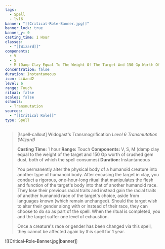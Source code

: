 ```yaml
---
tags:
  - Spell
  - lvl6
banner: "[[Critical-Role-Banner.jpg]]"
banner_lock: true
banner_y: 0
casting_time: 1 Hour
classes:
  - "[[Wizard]]"
components:
  - V
  - S
  - M (Damp Clay Equal To The Weight Of The Target And 150 Gp Worth Of Crushed Gem Dust, Both Of Which The Spell Consumes)
concentration: false
duration: Instantaneous
icon: LiWand2
level: 6
range: Touch
ritual: false
scales: false
schools:
  - Transmutation
sources:
  - "[[Critical Role]]"
type: Spell
---
```

>[!spell-callout] Widogast's Transmogrification
>_Level 6 Transmutation (Wizard)_
>
>**Casting Time:** 1 hour
>**Range:** Touch
>**Components:** V, S, M (damp clay equal to the weight of the target and 150 Gp worth of crushed gem dust, both of which the spell consumes)
>**Duration:** Instantaneous
>
>You permanently alter the physical body of a humanoid creature into another type of humanoid body. After encasing the target in clay, you conduct a rigorous, one-hour-long ritual that manipulates the flesh and function of the target's body into that of another humanoid race. They lose their previous racial traits and instead gain the racial traits of another humanoid race of the target's choice, aside from languages known (which remain unchanged). Should the target wish to alter their gender along with or instead of their race, they can choose to do so as part of the spell. When the ritual is completed, you and the target suffer one level of exhaustion.
>
>Once a creature's race or gender has been changed via this spell, they cannot be affected again by this spell for 1 year.

![[Critical-Role-Banner.jpg|banner]]
